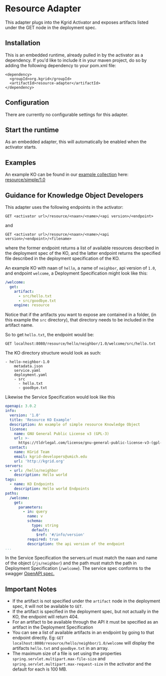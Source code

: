 # Resource Adapter
This adapter plugs into the Kgrid Activator and exposes artifacts listed under the GET node in the deployment spec.

## Installation

This is an embedded runtime, already pulled in by the activator
as a dependency. If you'd like to include it in your maven project,
do so by adding the following dependency to your pom.xml file:
```
<dependency>
  <groupId>org.kgrid</groupId>
  <artifactId>resource-adapter</artifactId>
</dependency>
```

## Configuration
There are currently no configurable settings for this adapter.

## Start the runtime
As an embedded adapter, this will automatically be enabled when the activator starts.

## Examples
An example KO can be found in our [example collection](https://github.com/kgrid-objects/example-collection/releases/latest) here:
[resource/simple/1.0](https://github.com/kgrid-objects/example-collection/releases/latest/download/resource-simple-v1.0.zip)


## Guidance for Knowledge Object Developers
This adapter uses the following endpoints in the activator:

`
GET <activator url>/resource/<naan>/<name>/<api version>/<endpoint>
`

and

`
GET <activator url>/resource/<naan>/<name>/<api version>/<endpoint>/<filename>
`

where the former endpoint returns a list of available resources
described in the deployment spec of the KO, and
the latter endpoint returns the specified file described in the
deployment specification of the KO.

An example KO with naan of `hello`, a name of `neighbor`, api version of `1.0`, and endpoint `welcome`,
 a Deployment Specification might look like this:

```yaml
/welcome:
  get:
    artifact:
      - src/hello.txt
      - src/goodbye.txt
    engine: resource
```

Notice that if the artifacts you want to expose are contained in a folder,
(in this example the `src` directory), that directory needs to be included in the
artifact name.

So to get `hello.txt`, the endpoint would be:

`GET localhost:8080/resource/hello/neighbor/1.0/welcome/src/hello.txt`

The KO directory structure would look as such:

```
- hello-neighbor-1.0
    metadata.json
    service.yaml
    deployment.yaml
    - src
      - hello.txt
      - goodbye.txt
```

Likewise the Service Specification would look like this

```yaml
openapi: 3.0.2
info:
  version: '1.0'
  title: 'Resource KO Example'
  description: An example of simple resource Knowledge Object
  license:
    name: GNU General Public License v3 (GPL-3)
    url: >-
      https://tldrlegal.com/license/gnu-general-public-license-v3-(gpl-3)#fulltext
  contact:
    name: KGrid Team
    email: kgrid-developers@umich.edu
    url: 'http://kgrid.org'
servers:
  - url: /hello/neighbor
    description: Hello world
tags:
  - name: KO Endpoints
    description: Hello world Endpoints
paths:
  /welcome:
    get:
      parameters:
        - in: query
          name: v
          schema:
            type: string
            default:
              $ref: '#/info/version'
          required: true
          description: the api version of the endpoint
...
```

In the Service Specification the servers.url must match the naan and name of the object (`/js/neighbor`) and the path must match the path in Deployment Specification (`/welcome`).
The service spec conforms to the swagger [OpenAPI spec.](https://swagger.io/specification/)


## Important Notes
- If the artifact is not specified under the `artifact` node in the deployment spec, it will not be available to `GET`.
- If the artifact is specified in the deployment spec, but not actually in the KO, the endpoint will return 404.
- For an artifact to be available through the API it must be specified as an artifact in the Deployment Specification
- You can see a list of available artifacts in an endpoint by going to that endpoint directly. Eg: `GET localhost:8080/resource/hello/neighbor/1.0/welcome` will display the artifacts `hello.txt` and `goodbye.txt` in an array.
- The maximum size of a file is set using the properties `spring.servlet.multipart.max-file-size` and `spring.servlet.multipart.max-request-size` in the activator and the default for each is 100 MB. 

